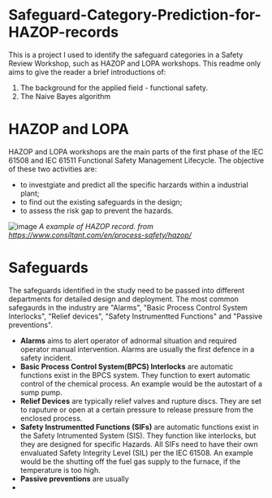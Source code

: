 # Safeguard-Category-Prediction-for-HAZOP-records
This is a project I used to identify the safeguard categories in a Safety Review Workshop, such as HAZOP and LOPA workshops. 
This readme only aims to give the reader a brief introductions of:
1. The background for the applied field - functional safety.
2. The Naive Bayes algorithm


# HAZOP and LOPA
HAZOP and LOPA workshops are the main parts of the first phase of the IEC 61508 and IEC 61511 Functional Safety Management Lifecycle. The objective of these two activities are:
- to investgiate and predict all the specific harzards within a industrial plant;
- to find out the existing safeguards in the design;
- to assess the risk gap to prevent the hazards.

![image](https://user-images.githubusercontent.com/107201347/212220837-bb79a9d3-b008-4b88-b4be-082767fb6b85.png)
*A example of HAZOP record. from https://www.consiltant.com/en/process-safety/hazop/*

# Safeguards
The safeguards identified in the study need to be passed into different departments for detailed design and deployment. 
The most common safegaurds in the industry are "Alarms", "Basic Process Control System Interlocks", "Relief devices", "Safety Instrumentted Functions" and "Passive preventions".
- **Alarms** aims to alert operator of adnormal situation and required operator manual intervention. Alarms are usually the first defence in a safety incident. 
- **Basic Process Control System(BPCS) Interlocks** are automatic functions exist in the BPCS system. They function to exert automatic control of the chemical process. An example would be the autostart of a sump pump.
- **Relief Devices** are typically relief valves and rupture discs. They are set to raputure or open at a certain pressure to release pressure from the enclosed process.
- **Safety Instrumentted Functions (SIFs)** are automatic functions exist in the Safety Intrumented System (SIS). They function like interlocks, but they are designed for specific Hazards. All SIFs need to have their own envaluated Safety Integrity Level (SIL) per the IEC 61508. An example would be the shutting off the fuel gas supply to the furnace, if the temperature is too high.
- **Passive preventions** are usually 
- 


